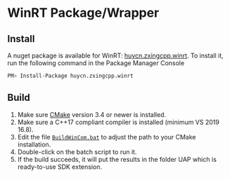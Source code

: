 # WinRT Package/Wrapper

## Install

A nuget package is available for WinRT: [huycn.zxingcpp.winrt](https://www.nuget.org/packages/huycn.zxingcpp.winrt). 
To install it, run the following command in the Package Manager Console
```sh
PM> Install-Package huycn.zxingcpp.winrt
```

## Build

1. Make sure [CMake](https://cmake.org) version 3.4 or newer is installed.
2. Make sure a C++17 compliant compiler is installed (minimum VS 2019 16.8).
3. Edit the file [`BuildWinCom.bat`](BuildWinCom.bat) to adjust the path to your CMake installation.
4. Double-click on the batch script to run it.
5. If the build succeeds, it will put the results in the folder UAP which is ready-to-use SDK extension.


